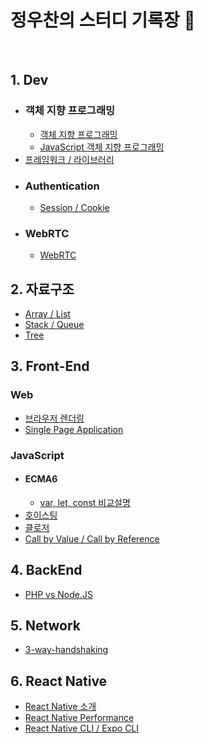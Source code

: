 # 정우찬의 스터디 기록장 📖

<br>

## 1. Dev

- ### 객체 지향 프로그래밍
  - [객체 지향 프로그래밍]
  - [JavaScript 객체 지향 프로그래밍]
- [프레임워크 / 라이브러리]
- ### Authentication
  - [Session / Cookie]
- ### WebRTC
  - [WebRTC]

## 2. 자료구조

- [Array / List]
- [Stack / Queue]
- [Tree]

## 3. Front-End

### Web

- [브라우저 렌더링]
- [Single Page Application]

### JavaScript

- #### ECMA6
  - [var, let, const 비교설명]
- [호이스팅]
- [클로저]
- [Call by Value / Call by Reference]

## 4. BackEnd

- [PHP vs Node.JS]

## 5. Network

- [3-way-handshaking]

## 6. React Native

- [React Native 소개]
- [React Native Performance]
- [React Native CLI / Expo CLI]

[객체 지향 프로그래밍]: ./Dev/OOP/객체지향프로그래밍.md
[javascript 객체 지향 프로그래밍]: ./Dev/OOP/JS_객체지향프로그래밍.md
[프레임워크 / 라이브러리]: ./Dev/Framework_Library.md
[session / cookie]: ./Dev/Authentication/Cookie_Session.md
[webrtc]: ./Dev/WebRTC/WebRTC.md
[array / list]: ./Data_Structure/Array_List.md
[stack / queue]: ./Data_Structure/Stack_Queue.md
[tree]: ./Data_Structure/Tree.md
[브라우저 렌더링]: ./FrontEnd/Web/Browser_Rendering.md
[single page application]: ./FrontEnd/Web/SPA.md
[var, let, const 비교설명]: ./FrontEnd/JavaScript/ECMA6/Variables.md
[호이스팅]: ./FrontEnd/JavaScript/Hoisting.md
[클로저]: ./FrontEnd/JavaScript/Closure.md
[call by value / call by reference]: ./FrontEnd/JavaScript/Call-by-value_Call-by-reference.md
[php vs node.js]: ./BackEnd/PHP_NodeJS.md
[3-way-handshaking]: ./Network/3-way-handshake.md
[react native 소개]: ./React-Native/1.ReactNative란.md
[react native performance]: ./React-Native/2.ReactNative_Performance.md
[react native cli / expo cli]: ./React-Native/3.ReactNative_CLI_vs_Expo_CLI.md
